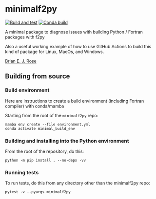 # minimalf2py

[![Build and test](https://github.com/brian-rose/minimalf2py/actions/workflows/build-and-test.yaml/badge.svg)](https://github.com/brian-rose/minimalf2py/actions/workflows/build-and-test.yaml) [![Conda build](https://github.com/brian-rose/minimalf2py/actions/workflows/conda-build.yaml/badge.svg)](https://github.com/brian-rose/minimalf2py/actions/workflows/conda-build.yaml)

A minimal package to diagnose issues with building Python / Fortran packages with f2py

Also a useful working example of how to use GitHub Actions to build this kind of package for Linux, MacOs, and Windows.

[Brian E. J. Rose](https://brian-rose.github.io)

## Building from source

### Build environment

Here are instructions to create a build environment (including Fortran compiler) with conda/mamba

Starting from the root of the `minimalf2py` repo:
```
mamba env create --file environment.yml
conda activate minimal_build_env
```

### Building and installing into the Python environment

From the root of the repository, do this:
```
python -m pip install . --no-deps -vv
```

### Running tests

To run tests, do this from any directory other than the minimalf2py repo:
```
pytest -v --pyargs minimalf2py
```
